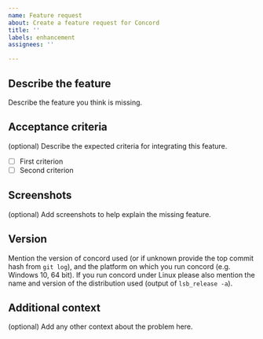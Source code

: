 ```yaml
---
name: Feature request
about: Create a feature request for Concord
title: ''
labels: enhancement
assignees: ''

---
```


## Describe the feature
Describe the feature you think is missing.

## Acceptance criteria
(optional) Describe the expected criteria for integrating this feature.
- [ ] First criterion
- [ ] Second criterion

## Screenshots
(optional) Add screenshots to help explain the missing feature.

## Version
Mention the version of concord used (or if unknown provide the top commit hash from `git log`), and the platform on which you run concord (e.g. Windows 10, 64 bit). If you run concord under Linux please also mention the name and version of the distribution used (output of `lsb_release -a`).  

## Additional context
(optional) Add any other context about the problem here.

